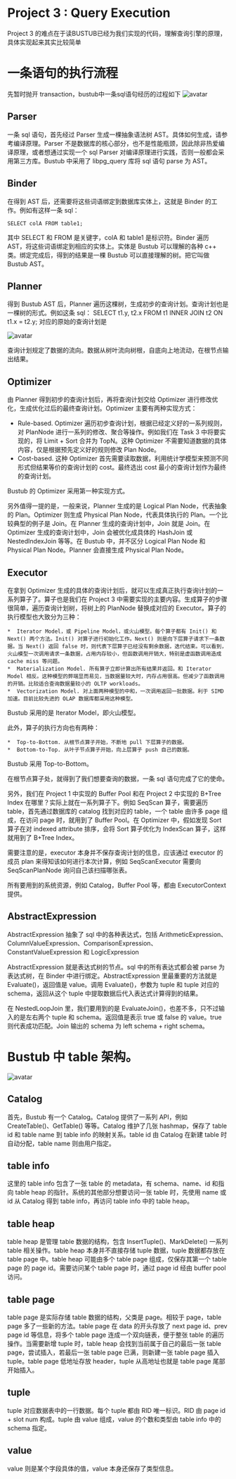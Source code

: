 # Project 3 : Query Execution

Project 3 的难点在于读BUSTUB已经为我们实现的代码，理解查询引擎的原理，具体实现起来其实比较简单

# 一条语句的执行流程
先暂时抛开 transaction，bustub中一条sql语句经历的过程如下
![avatar](https://pic4.zhimg.com/80/v2-8fa19e43fb28e16a705e97fcb12351cf_1440w.webp)


## Parser
一条 sql 语句，首先经过 Parser 生成一棵抽象语法树 AST。具体如何生成，请参考编译原理。Parser 不是数据库的核心部分，也不是性能瓶颈，因此除非热爱编译原理，或者想通过实现一个 sql Parser 对编译原理进行实践，否则一般都会采用第三方库。Bustub 中采用了 libpg_query 库将 sql 语句 parse 为 AST。

## Binder
在得到 AST 后，还需要将这些词语绑定到数据库实体上，这就是 Binder 的工作。例如有这样一条 sql：
```
SELECT colA FROM table1;
```
其中 SELECT 和 FROM 是关键字，colA 和 table1 是标识符。Binder 遍历 AST，将这些词语绑定到相应的实体上。实体是 Bustub 可以理解的各种 c++ 类。绑定完成后，得到的结果是一棵 Bustub 可以直接理解的树。把它叫做 Bustub AST。


## Planner
得到 Bustub AST 后，Planner 遍历这棵树，生成初步的查询计划。查询计划也是一棵树的形式。例如这条 sql：
SELECT t1.y, t2.x FROM t1 INNER JOIN t2 ON t1.x = t2.y;
对应的原始的查询计划是

![avatar](https://pic4.zhimg.com/80/v2-16a1541a154797dc9c8c271ccca3ad9b_1440w.webp)

查询计划规定了数据的流向。数据从树叶流向树根，自底向上地流动，在根节点输出结果。


## Optimizer

由 Planner 得到初步的查询计划后，再将查询计划交给 Optimizer 进行修改优化，生成优化过后的最终查询计划。Optimizer 主要有两种实现方式：

  *  Rule-based. Optimizer 遍历初步查询计划，根据已经定义好的一系列规则，对 PlanNode 进行一系列的修改、聚合等操作。例如我们在 Task 3 中将要实现的，将 Limit + Sort 合并为 TopN。这种 Optimizer 不需要知道数据的具体内容，仅是根据预先定义好的规则修改 Plan Node。
  *  Cost-based. 这种 Optimizer 首先需要读取数据，利用统计学模型来预测不同形式但结果等价的查询计划的 cost。最终选出 cost 最小的查询计划作为最终的查询计划。

Bustub 的 Optimizer 采用第一种实现方式。

另外值得一提的是，一般来说，Planner 生成的是 Logical Plan Node，代表抽象的 Plan。Optimizer 则生成 Physical Plan Node，代表具体执行的 Plan。一个比较典型的例子是 Join。在 Planner 生成的查询计划中，Join 就是 Join。在 Optimizer 生成的查询计划中，Join 会被优化成具体的 HashJoin 或 NestedIndexJoin 等等。在 Bustub 中，并不区分 Logical Plan Node 和 Physical Plan Node。Planner 会直接生成 Physical Plan Node。


## Executor

在拿到 Optimizer 生成的具体的查询计划后，就可以生成真正执行查询计划的一系列算子了。算子也是我们在 Project 3 中需要实现的主要内容。生成算子的步骤很简单，遍历查询计划树，将树上的 PlanNode 替换成对应的 Executor。算子的执行模型也大致分为三种：

    *  Iterator Model，或 Pipeline Model，或火山模型。每个算子都有 Init() 和 Next() 两个方法。Init() 对算子进行初始化工作。Next() 则是向下层算子请求下一条数据。当 Next() 返回 false 时，则代表下层算子已经没有剩余数据，迭代结束。可以看到，火山模型一次调用请求一条数据，占用内存较小，但函数调用开销大，特别是虚函数调用造成 cache miss 等问题。
    *  Materialization Model. 所有算子立即计算出所有结果并返回。和 Iterator Model 相反。这种模型的弊端显而易见，当数据量较大时，内存占用很高。但减少了函数调用的开销。比较适合查询数据量较小的 OLTP workloads。
    *  Vectorization Model. 对上面两种模型的中和，一次调用返回一批数据。利于 SIMD 加速。目前比较先进的 OLAP 数据库都采用这种模型。

Bustub 采用的是 Iterator Model，即火山模型。

此外，算子的执行方向也有两种：

    *  Top-to-Bottom. 从根节点算子开始，不断地 pull 下层算子的数据。
    *  Bottom-to-Top. 从叶子节点算子开始，向上层算子 push 自己的数据。

Bustub 采用 Top-to-Bottom。

在根节点算子处，就得到了我们想要查询的数据，一条 sql 语句完成了它的使命。

另外，我们在 Project 1 中实现的 Buffer Pool 和在 Project 2 中实现的 B+Tree Index 在哪里？实际上就在一系列算子下。例如 SeqScan 算子，需要遍历 table，首先通过数据库的 catalog 找到对应的 table，一个 table 由许多 page 组成，在访问 page 时，就用到了 Buffer Pool。在 Optimizer 中，假如发现 Sort 算子在对 indexed attribute 排序，会将 Sort 算子优化为 IndexScan 算子，这样就用到了 B+Tree Index。

需要注意的是，executor 本身并不保存查询计划的信息，应该通过 executor 的成员 plan 来得知该如何进行本次计算，例如 SeqScanExecutor 需要向 SeqScanPlanNode 询问自己该扫描哪张表。

所有要用到的系统资源，例如 Catalog，Buffer Pool 等，都由 ExecutorContext 提供。


## AbstractExpression
AbstractExpression 抽象了 sql 中的各种表达式，包括 ArithmeticExpression、ColumnValueExpression、ComparisonExpression、ConstantValueExpression 和 LogicExpression

AbstractExpression 就是表达式树的节点。sql 中的所有表达式都会被 parse 为表达式树，在 Binder 中进行绑定。AbstractExpression 里最重要的方法就是 Evaluate()，返回值是 value。调用 Evaluate()，参数为 tuple 和 tuple 对应的 schema，返回从这个 tuple 中提取数据后代入表达式计算得到的结果。

在 NestedLoopJoin 里，我们要用到的是 EvaluateJoin()，也差不多，只不过输入的是左右两个 tuple 和 schema。返回值是表示 true 或 false 的 value。true 则代表成功匹配。Join 输出的 schema 为 left schema + right schema。

# Bustub 中 table 架构。
![avatar](https://pic3.zhimg.com/80/v2-9bc6214441f8ca37004ff1389114a692_1440w.webp)

## Catalog
首先，Bustub 有一个 Catalog。Catalog 提供了一系列 API，例如 CreateTable()、GetTable() 等等。Catalog 维护了几张 hashmap，保存了 table id 和 table name 到 table info 的映射关系。table id 由 Catalog 在新建 table 时自动分配，table name 则由用户指定。

## table info
这里的 table info 包含了一张 table 的 metadata，有 schema、name、id 和指向 table heap 的指针。系统的其他部分想要访问一张 table 时，先使用 name 或 id 从 Catalog 得到 table info，再访问 table info 中的 table heap。

## table heap
table heap 是管理 table 数据的结构，包含 InsertTuple()、MarkDelete() 一系列 table 相关操作。table heap 本身并不直接存储 tuple 数据，tuple 数据都存放在 table page 中。table heap 可能由多个 table page 组成，仅保存其第一个 table page 的 page id。需要访问某个 table page 时，通过 page id 经由 buffer pool 访问。

## table page
table page 是实际存储 table 数据的结构，父类是 page。相较于 page，table page 多了一些新的方法。table page 在 data 的开头存放了 next page id、prev page id 等信息，将多个 table page 连成一个双向链表，便于整张 table 的遍历操作。当需要新增 tuple 时，table heap 会找到当前属于自己的最后一张 table page，尝试插入，若最后一张 table page 已满，则新建一张 table page 插入 tuple。table page 低地址存放 header，tuple 从高地址也就是 table page 尾部开始插入。

## tuple
tuple 对应数据表中的一行数据。每个 tuple 都由 RID 唯一标识。RID 由 page id + slot num 构成。tuple 由 value 组成，value 的个数和类型由 table info 中的 schema 指定。

## value
value 则是某个字段具体的值，value 本身还保存了类型信息。






